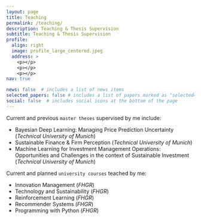 ```yaml
---
layout: page
title: Teaching
permalink: /teaching/
description: Teaching & Thesis Supervision
subtitle: Teaching & Thesis Supervision
profile:
  align: right
  image: profile_large_centered.jpeg
  address: >
    <p></p>
    <p></p>
    <p></p>
nav: true

news: false  # includes a list of news items
selected_papers: false # includes a list of papers marked as "selected={true}"
social: false  # includes social icons at the bottom of the page
---
```


Current and previous `master theses` supervised by me include:
* Bayesian Deep Learning: Managing Price Prediction Uncertainty (*Technical University of Munich*)
* Sustainable Finance & Firm Perception (*Technical University of Munich*)
* Machine Learning for Investment Management Operations: Opportunities and Challenges in the context of Sustainable Investment (*Technical University of Munich*)

Current and planned `university courses` teached by me:
* Innovation Management (*FHGR*)
* Technology and Sustainability (*FHGR*)
* Reinforcement Learning (*FHGR*)
* Recommender Systems (*FHGR*)
* Programming with Python (*FHGR*)


